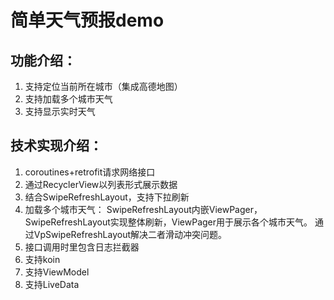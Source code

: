 # 简单天气预报demo

## 功能介绍：

1. 支持定位当前所在城市（集成高德地图）
2. 支持加载多个城市天气
3. 支持显示实时天气


## 技术实现介绍：

1. coroutines+retrofit请求网络接口
2. 通过RecyclerView以列表形式展示数据
3. 结合SwipeRefreshLayout，支持下拉刷新
4. 加载多个城市天气： SwipeRefreshLayout内嵌ViewPager，SwipeRefreshLayout实现整体刷新，ViewPager用于展示各个城市天气。
通过VpSwipeRefreshLayout解决二者滑动冲突问题。
5. 接口调用时里包含日志拦截器
6. 支持koin
7. 支持ViewModel
8. 支持LiveData




